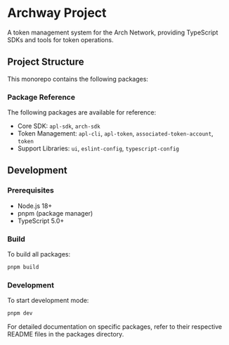 # Archway Project

A token management system for the Arch Network, providing TypeScript SDKs and tools for token operations.

## Project Structure

This monorepo contains the following packages:

### Package Reference
The following packages are available for reference:

- Core SDK: `apl-sdk`, `arch-sdk`
- Token Management: `apl-cli`, `apl-token`, `associated-token-account`, `token`
- Support Libraries: `ui`, `eslint-config`, `typescript-config`

## Development

### Prerequisites
- Node.js 18+
- pnpm (package manager)
- TypeScript 5.0+

### Build

To build all packages:

```bash
pnpm build
```

### Development

To start development mode:

```bash
pnpm dev
```

For detailed documentation on specific packages, refer to their respective README files in the packages directory.
